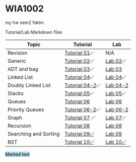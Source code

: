 # WIA1002

my hw sem2 fsktm

Tutorial/Lab Markdown files

| Topic                 | Tutorial                                    | Lab                              |
|-----------------------|---------------------------------------------|----------------------------------|
| Revision              | [Tutorial 01](src/week2/Tutorial01.md)✅     | N/A                              |
| Generic               | [Tutorial 02](src/week3/Tutorial02.md)✅     | [Lab 02](src/week3/Lab02.md)✅    |
| ADT and bag           | [Tutorial 03](src/week4/Tutorial03.md)✅     | [Lab 03](src/week4/Lab03.md)     |
| Linked List           | [Tutorial 04](src/week5/Tutorial04.md)✅     | [Lab 04](src/week5/Lab04.md)✅    |
| Doubly Linked List    | [Tutorial 04-2](src/week5/Tutorial04-2.md)✅ | [Lab 04-2](src/week5/Lab04-2.md) |
| Stacks                | [Tutorial 05](src/week6/Tutorial05.md)✅     | [Lab 05](src/week6/Lab05.md)✅    |
| Queues                | [Tutorial 06](src/week7/Tutorial06.md)      | [Lab 06](src/week7/Lab06.md)     |
| Priority Queues       | [Tutorial 06-2](src/week7/Tutorial06-2.md)✅ | [Lab 06-2](src/week7/Lab06-2.md) |
| Graph                 | [Tutorial 07](src/week8/Tutorial07.md) ✅    | [Lab 07](src/week8/Lab07.md)✅    |
| Recursion             | [Tutorial 08](src/week10/Tutorial08.md)     | [Lab 08](src/week10/Lab08.md)    |
| Searching and Sorting | [Tutorial 09✅](src/week11/Tutorial09.md)    | [Lab 09](src/week11/Lab09.md)    |
| BST                   | [Tutorial 10✅](src/week12/Tutorial10.md)     | [Lab 10✅](src/week12/Lab10.md)   |

<mark style="background-color: lightblue">Marked text</mark>

